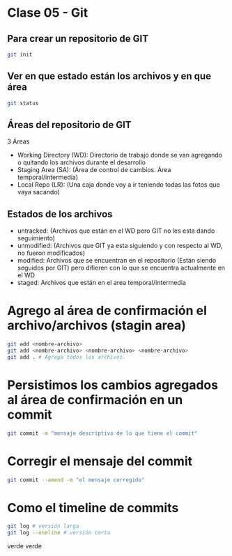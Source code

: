 
# Clase 05 - Git 

## Para crear un repositorio de GIT

```sh
git init
```

## Ver en que estado están los archivos y en que área

```sh
git status
```

## Áreas del repositorio de GIT

3 Áreas

* Working Directory (WD): Directorio de trabajo donde se van agregando o quitando los archivos durante el desarrollo
* Staging Area (SA): (Área de control de cambios. Área temporal/intermedia)
* Local Repo (LR): (Una caja donde voy a ir teniendo todas las fotos que vaya sacando)

## Estados de los archivos

* untracked: (Archivos que están en el WD pero GIT no les esta dando seguimiento)
* unmodified: (Archivos que GIT ya esta siguiendo y con respecto al WD, no fueron modificados)
* modified: Archivos que se encuentran en el repositorio (Están siendo seguidos por GIT) pero difieren con lo que se encuentra actualmente en el WD
* staged: Archivos que están en el area temporal/intermedia

# Agrego al área de confirmación el archivo/archivos (stagin area)

```sh
git add <nombre-archivo>
git add <nombre-archivo> <nombre-archivo> <nombre-archivo>
git add . # Agrega todos los archivos.
```

# Persistimos los cambios agregados al área de confirmación en un commit

```sh
git commit -m "mensaje descriptivo de lo que tiene el commit"
``` 

# Corregir el mensaje del commit

```sh
git commit --amend -m "el mensaje corregido"
```

# Como el timeline de commits

```sh
git log # versión larga
git log --oneline # versión corta
```






verde verde